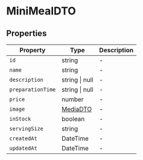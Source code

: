 # MiniMealDTO

## Properties

| Property | Type | Description |
|----------|------|-------------|
| `id` | string | - |
| `name` | string | - |
| `description` | string \| null | - |
| `preparationTime` | string \| null | - |
| `price` | number | - |
| `image` | [MediaDTO](../dtos/MediaDTO.md) | - |
| `inStock` | boolean | - |
| `servingSize` | string | - |
| `createdAt` | DateTime | - |
| `updatedAt` | DateTime | - |
